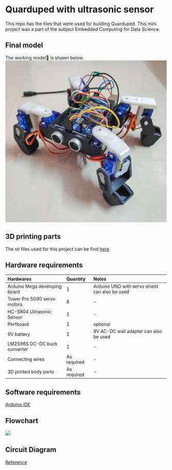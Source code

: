 
# Quarduped with ultrasonic sensor

This repo has the files that were used for building Quarduped. This mini project was a part of the subject Embedded Computing for Data Science.

## Final model
The working model🤖 is shown below.
![](working_model.jpg)
## 3D printing parts
The stl files used for this project can be find [here](https://www.thingiverse.com/thing:3460326).

## Hardware requirements

 | Hardwares | Quantity     | Notes                |
| :-------- | :------- | :------------------------- |
| Arduino Mega developing board | 1 | Arduino UNO with servo shield can also be used |
| Tower Pro SG90 servo motors | 8 | - |
| HC-SR04 Ultrasonic Sensor | 1 | - |
| Perfboard | 1 | optional |
| 9V battery | 1 | 9V AC-DC wall adapter can also be used |
| LM2596S DC-DC buck converter | 1 | - |
| Connecting wires | As required | - |
| 3D printed body parts | As required | - |

## Software requirements
[Arduino IDE](https://www.arduino.cc/en/software) 

## Flowchart
![](flowchart.jpg)
## Circuit Diagram
[Reference](http://meped.io/sites/default/files/inline-images/mePed%20Wiring%20Diagram%20500.jpg)
